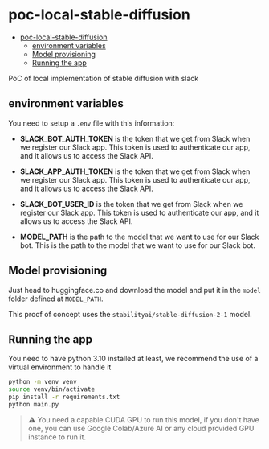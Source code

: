 # poc-local-stable-diffusion

- [poc-local-stable-diffusion](#poc-local-stable-diffusion)
  - [environment variables](#environment-variables)
  - [Model provisioning](#model-provisioning)
  - [Running the app](#running-the-app)

PoC of local implementation of stable diffusion with slack

## environment variables

You need to setup a `.env` file with this information:

- **SLACK_BOT_AUTH_TOKEN** is the token that we get from Slack when we register our Slack app. This token is used to authenticate our app, and it allows us to access the Slack API.

- **SLACK_APP_AUTH_TOKEN** is the token that we get from Slack when we register our Slack app. This token is used to authenticate our app, and it allows us to access the Slack API.

- **SLACK_BOT_USER_ID** is the token that we get from Slack when we register our Slack app. This token is used to authenticate our app, and it allows us to access the Slack API.

- **MODEL_PATH** is the path to the model that we want to use for our Slack bot. This is the path to the model that we want to use for our Slack bot.

## Model provisioning

Just head to huggingface.co and download the model and put it in the `model` folder defined at `MODEL_PATH`.

This proof of concept uses the `stabilityai/stable-diffusion-2-1` model.

## Running the app

You need to have python 3.10 installed at least, we recommend the use of a virtual environment to handle it

```bash
python -m venv venv
source venv/bin/activate
pip install -r requirements.txt
python main.py
```

> ⚠️ You need a capable CUDA GPU to run this model, if you don't have one, you can use Google Colab/Azure AI or any cloud provided GPU instance to run it.
